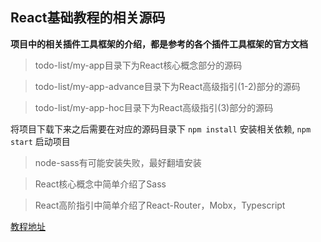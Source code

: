 ## React基础教程的相关源码

 **项目中的相关插件工具框架的介绍，都是参考的各个插件工具框架的官方文档**
 
> todo-list/my-app目录下为React核心概念部分的源码

> todo-list/my-app-advance目录下为React高级指引(1-2)部分的源码

> todo-list/my-app-hoc目录下为React高级指引(3)部分的源码

将项目下载下来之后需要在对应的源码目录下 `npm install` 安装相关依赖, `npm start` 启动项目

> node-sass有可能安装失败，最好翻墙安装

> React核心概念中简单介绍了Sass

> React高阶指引中简单介绍了React-Router，Mobx，Typescript

[教程地址](https://note.youdao.com/ynoteshare1/index.html?id=d0ef8dca583545abb011a5310df0ac12&type=notebook)
